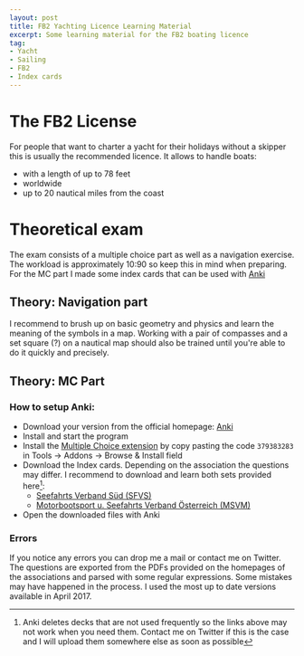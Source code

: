 ```yaml
---
layout: post
title: FB2 Yachting Licence Learning Material
excerpt: Some learning material for the FB2 boating licence
tag: 
- Yacht
- Sailing
- FB2
- Index cards
---
```


# The FB2 License

For people that want to charter a yacht for their holidays without a skipper this is usually the recommended licence. It allows to handle boats:

* with a length of up to 78 feet
* worldwide 
* up to 20 nautical miles from the coast

# Theoretical exam

The exam consists of a multiple choice part as well as a navigation exercise. The workload is approximately 10:90 so keep this in mind when preparing. For the MC part I made some index cards that can be used with [Anki](https://apps.ankiweb.net/)

## Theory: Navigation part

I recommend to brush up on basic geometry and physics and learn the meaning of the symbols in a map.
Working with a pair of compasses and a set square (?) on a nautical map should also be trained until you're able to do it quickly and precisely.

## Theory: MC Part

### How to setup Anki:

* Download your version from the official homepage: [Anki](https://apps.ankiweb.net/)
* Install and start the program
* Install the [Multiple Choice extension](https://ankiweb.net/shared/info/379383283) by copy pasting the code `379383283` in Tools → Addons → Browse & Install field
* Download the Index cards. Depending on the association the questions may differ. I recommend to download and learn both sets provided here[^1]:
	* [Seefahrts Verband Süd (SFVS)](https://ankiweb.net/shared/info/1323657053)
	* [Motorbootsport u. Seefahrts Verband Österreich (MSVM)](https://ankiweb.net/shared/info/1585804710)
* Open the downloaded files with Anki

[^1]: Anki deletes decks that are not used frequently so the links above may not work when you need them. Contact me on Twitter if this is the case and I will upload them somewhere else as soon as possible[^2]

[^2]: It may happen that I am on a yacht somewhere in the carribean sea when you need to cram for your exam - I recommend starting early enough.


### Errors

If you notice any errors you can drop me a mail or contact me on Twitter. The questions are exported from the PDFs provided on the homepages of the associations and parsed with some regular expressions. Some mistakes may have happened in the process. I used the most up to date versions available in April 2017.

